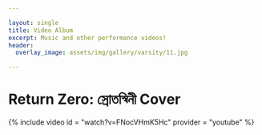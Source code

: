 ```yaml
---

layout: single
title: Video Album
excerpt: Music and other performance videos!
header:
  overlay_image: assets/img/gallery/varsity/11.jpg

---
```


# Return Zero: স্রোতস্বিনী Cover
	
{% include video id = "watch?v=FNocVHmK5Hc" provider = "youtube" %}
